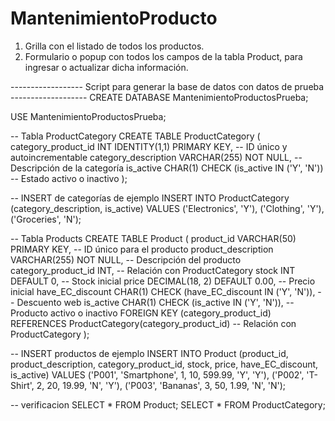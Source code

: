 # MantenimientoProducto

1. Grilla con el listado de todos los productos.
2. Formulario o popup con todos los campos de la tabla Product, para ingresar o actualizar dicha información.


------------------ Script para generar la base de datos con datos de prueba -------------------
CREATE DATABASE MantenimientoProductosPrueba;

USE MantenimientoProductosPrueba;

-- Tabla ProductCategory
CREATE TABLE ProductCategory (
    category_product_id INT IDENTITY(1,1) PRIMARY KEY, -- ID único y autoincrementable
    category_description VARCHAR(255) NOT NULL,       -- Descripción de la categoría
    is_active CHAR(1) CHECK (is_active IN ('Y', 'N'))   -- Estado activo o inactivo
);

-- INSERT de categorías de ejemplo
INSERT INTO ProductCategory (category_description, is_active)
VALUES ('Electronics', 'Y'),
       ('Clothing', 'Y'),
       ('Groceries', 'N');

-- Tabla Products
CREATE TABLE Product (
    product_id VARCHAR(50) PRIMARY KEY,              -- ID único para el producto
    product_description VARCHAR(255) NOT NULL,       -- Descripción del producto
    category_product_id INT,                          -- Relación con ProductCategory
    stock INT DEFAULT 0,                            -- Stock inicial
    price DECIMAL(18, 2) DEFAULT 0.00,              -- Precio inicial
    have_EC_discount CHAR(1) CHECK (have_EC_discount IN ('Y', 'N')), -- Descuento web
    is_active CHAR(1) CHECK (is_active IN ('Y', 'N')), -- Producto activo o inactivo
    FOREIGN KEY (category_product_id) REFERENCES ProductCategory(category_product_id) -- Relación con ProductCategory
);

-- INSERT productos de ejemplo
INSERT INTO Product (product_id, product_description, category_product_id, stock, price, have_EC_discount, is_active)
VALUES ('P001', 'Smartphone', 1, 10, 599.99, 'Y', 'Y'),
       ('P002', 'T-Shirt', 2, 20, 19.99, 'N', 'Y'),
       ('P003', 'Bananas', 3, 50, 1.99, 'N', 'N');

-- verificacion
SELECT * FROM Product;
SELECT * FROM ProductCategory;
